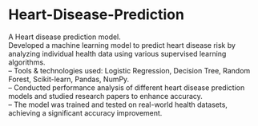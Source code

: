 # Heart-Disease-Prediction
A Heart disease prediction model.<br>
Developed a machine learning model to predict heart disease risk by analyzing individual health data using various supervised learning algorithms.<br>
– Tools & technologies used: Logistic Regression, Decision Tree, Random Forest, Scikit-learn, Pandas, NumPy.<br>
– Conducted performance analysis of different heart disease prediction models and studied research papers to enhance accuracy.<br>
– The model was trained and tested on real-world health datasets, achieving a significant accuracy improvement.
